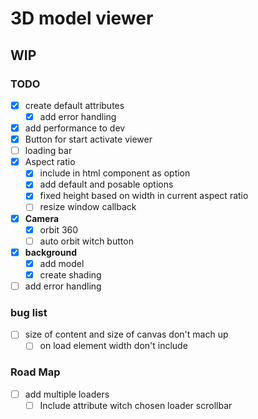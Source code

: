 # 3D model viewer 

## WIP

### TODO

- [x] create default attributes 
  - [x] add error handling
- [x] add performance to dev
- [x] Button for start activate viewer
- [ ] loading bar
- [x] Aspect ratio 
  - [x] include in html component as option
  - [x] add default and posable options
  - [x] fixed height based on width in current aspect ratio
  - [ ] resize window callback
- [x] **Camera**
  - [x] orbit 360
  - [ ] auto orbit witch button
- [x] **background**
  - [x] add model 
  - [x] create shading
- [ ] add error handling 

### bug list 
- [ ] size of content and size of canvas don't mach up 
  - [ ] on load element width don't include 

### Road Map

- [ ] add multiple loaders
  - [ ] Include attribute witch chosen loader scrollbar 